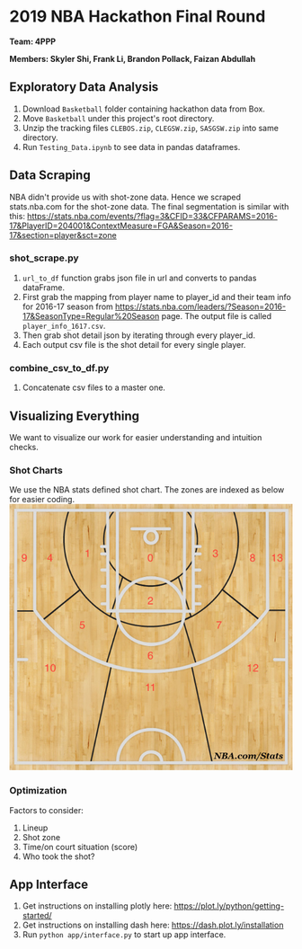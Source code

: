 # 2019 NBA Hackathon Final Round
**Team: 4PPP**

**Members: Skyler Shi, Frank Li, Brandon Pollack, Faizan Abdullah**

## Exploratory Data Analysis

1. Download `Basketball` folder containing hackathon data from Box.
2. Move `Basketball` under this project's root directory.
3. Unzip the tracking files `CLEBOS.zip`, `CLEGSW.zip`, `SASGSW.zip` into same directory.
4. Run `Testing_Data.ipynb` to see data in pandas dataframes.

## Data Scraping
NBA didn't provide us with shot-zone data. Hence we scraped stats.nba.com for the shot-zone data. The final segmentation is similar with this: https://stats.nba.com/events/?flag=3&CFID=33&CFPARAMS=2016-17&PlayerID=204001&ContextMeasure=FGA&Season=2016-17&section=player&sct=zone
### shot_scrape.py
1. `url_to_df` function grabs json file in url and converts to pandas dataFrame. 
2. First grab the mapping from player name to player_id and their team info for 2016-17 season from https://stats.nba.com/leaders/?Season=2016-17&SeasonType=Regular%20Season page. The output file is called `player_info_1617.csv`.
3. Then grab shot detail json by iterating through every player_id.
4. Each output csv file is the shot detail for every single player.

### combine_csv_to_df.py
1. Concatenate csv files to a master one.


## Visualizing Everything
We want to visualize our work for easier understanding and intuition checks.

### Shot Charts
We use the NBA stats defined shot chart. The zones are indexed as below for easier coding.
![Blank Shot Chart](Pictures/blank_shot_chart.jpg)

### Optimization
Factors to consider:
1. Lineup
2. Shot zone
3. Time/on court situation (score)
4. Who took the shot?

## App Interface
1. Get instructions on installing plotly here: https://plot.ly/python/getting-started/
2. Get instructions on installing dash here: https://dash.plot.ly/installation
3. Run `python app/interface.py` to start up app interface.
